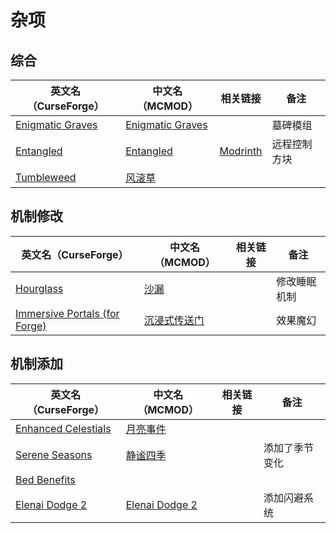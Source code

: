 # 杂项

## 综合

| 英文名（CurseForge）                                                              | 中文名（MCMOD）                                          | 相关链接                                       | 备注         |
| --------------------------------------------------------------------------------- | -------------------------------------------------------- | ---------------------------------------------- | ------------ |
| [Enigmatic Graves](https://www.curseforge.com/minecraft/mc-mods/enigmatic-graves) | [Enigmatic Graves](https://www.mcmod.cn/class/4720.html) |                                                | 墓碑模组     |
| [Entangled](https://www.curseforge.com/minecraft/mc-mods/entangled)               | [Entangled](https://www.mcmod.cn/class/5939.html)        | [Modrinth](https://modrinth.com/mod/entangled) | 远程控制方块 |
| [Tumbleweed](https://www.curseforge.com/minecraft/mc-mods/tumbleweed)             | [风滚草](https://www.mcmod.cn/class/1880.html)           |                                                |              |

## 机制修改

| 英文名（CurseForge）                                                                                      | 中文名（MCMOD）                                      | 相关链接 | 备注         |
| --------------------------------------------------------------------------------------------------------- | ---------------------------------------------------- | -------- | ------------ |
| [Hourglass](https://www.curseforge.com/minecraft/mc-mods/hourglass)                                       | [沙漏](https://www.mcmod.cn/class/4815.html)         |          | 修改睡眠机制 |
| [Immersive Portals (for Forge)](https://www.curseforge.com/minecraft/mc-mods/immersive-portals-for-forge) | [沉浸式传送门](https://www.mcmod.cn/class/2410.html) |          | 效果魔幻     |

## 机制添加

| 英文名（CurseForge）                                                                    | 中文名（MCMOD）                                        | 相关链接 | 备注           |
| --------------------------------------------------------------------------------------- | ------------------------------------------------------ | -------- | -------------- |
| [Enhanced Celestials](https://www.curseforge.com/minecraft/mc-mods/enhanced-celestials) | [月亮事件](https://www.mcmod.cn/class/3452.html)       |          |                |
| [Serene Seasons](https://www.curseforge.com/minecraft/mc-mods/serene-seasons)           | [静谧四季](https://www.mcmod.cn/class/1132.html)       |          | 添加了季节变化 |
| [Bed Benefits](https://www.curseforge.com/minecraft/mc-mods/bed-benefits)               |                                                        |          |                |
| [Elenai Dodge 2](https://www.curseforge.com/minecraft/mc-mods/elenai-dodge-2)           | [Elenai Dodge 2](https://www.mcmod.cn/class/3835.html) |          | 添加闪避系统   |
